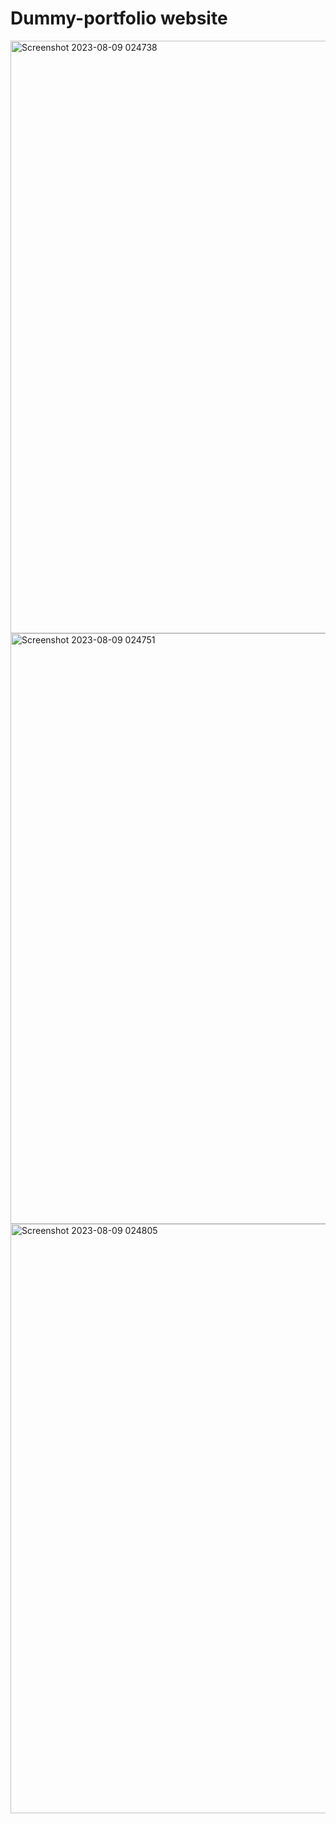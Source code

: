 # Dummy-portfolio website

<img width="948" alt="Screenshot 2023-08-09 024738" src="https://github.com/Akash02032002/Dummy-portfolio/assets/84145371/8c613102-5d77-4d26-ab1e-9654331dd2a5">

<img width="945" alt="Screenshot 2023-08-09 024751" src="https://github.com/Akash02032002/Dummy-portfolio/assets/84145371/dec3ed75-4df0-447f-b9a2-9bbb68164e4e">

<img width="943" alt="Screenshot 2023-08-09 024805" src="https://github.com/Akash02032002/Dummy-portfolio/assets/84145371/ee26802f-2e95-4611-9430-1a68a5a8ace5">
